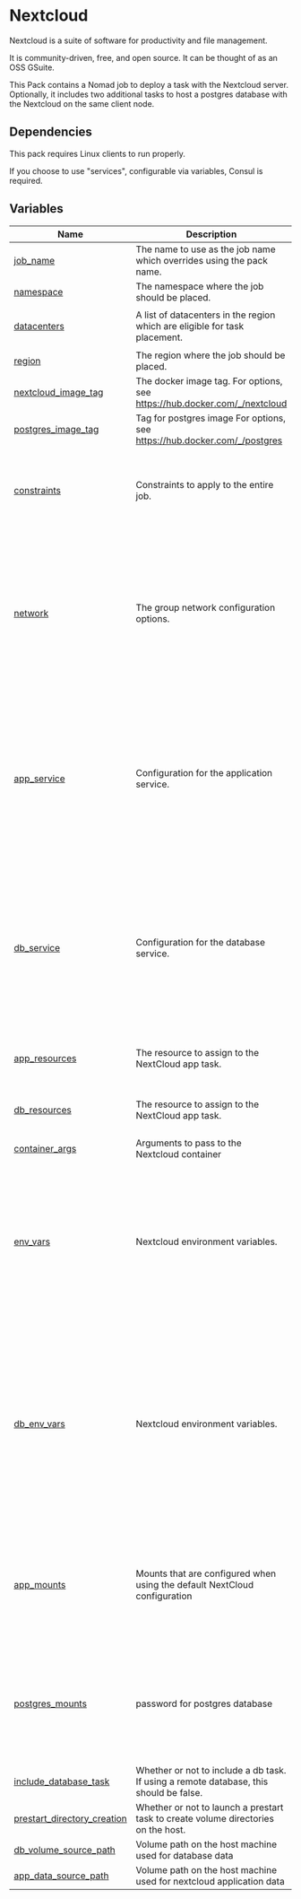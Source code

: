 # Nextcloud

Nextcloud is a suite of software for productivity and file management.

It is community-driven, free, and open source. It can be thought of as an OSS GSuite.

This Pack contains a Nomad job to deploy a task with the Nextcloud server. Optionally,
it includes two additional tasks to host a postgres database with the Nextcloud on the
same client node.

## Dependencies

This pack requires Linux clients to run properly.

If you choose to use "services", configurable via variables, Consul is required.

## Variables

| Name | Description | Type | Default | Required |
|------|-------------|------|---------|:--------:|
| <a name="input_job_name"></a> [job\_name](#input\_job\_name) | The name to use as the job name which overrides using the pack name. | `string` | `""` | no |
| <a name="input_namespace"></a> [namespace](#input\_namespace) | The namespace where the job should be placed. | `string` | `"default"` | no |
| <a name="input_datacenters"></a> [datacenters](#input\_datacenters) | A list of datacenters in the region which are eligible for task placement. | `list(string)` | <pre>[<br>  "dc1"<br>]</pre> | no |
| <a name="input_region"></a> [region](#input\_region) | The region where the job should be placed. | `string` | `"global"` | no |
| <a name="input_nextcloud_image_tag"></a> [nextcloud\_image\_tag](#input\_nextcloud\_image\_tag) | The docker image tag. For options, see https://hub.docker.com/_/nextcloud | `string` | `"latest"` | no |
| <a name="input_postgres_image_tag"></a> [postgres\_image\_tag](#input\_postgres\_image\_tag) | Tag for postgres image  For options, see https://hub.docker.com/_/postgres | `string` | `"9.6.14"` | no |
| <a name="input_constraints"></a> [constraints](#input\_constraints) | Constraints to apply to the entire job. | <pre>list(object({<br>    attribute = string<br>    operator  = string<br>    value     = string<br>  }))</pre> | <pre>[<br>  {<br>    "attribute": "${attr.kernel.name}",<br>    "operator": "=",<br>    "value": "linux"<br>  }<br>]</pre> | no |
| <a name="input_network"></a> [network](#input\_network) | The group network configuration options. | <pre>object({<br>    mode  = string<br>    ports = list(object({<br>      name   = string<br>      to     = number<br>      static = number<br>    }))<br>  })</pre> | <pre>{<br>  "mode": "bridge",<br>  "ports": [<br>    {<br>      "name": "http",<br>      "static": 4001,<br>      "to": 80<br>    },<br>    {<br>      "name": "db",<br>      "static": 5432,<br>      "to": 5432<br>    }<br>  ]<br>}</pre> | no |
| <a name="input_app_service"></a> [app\_service](#input\_app\_service) | Configuration for the application service. | <pre>object({<br>    service_port_label = string<br>    service_name       = string<br>    service_tags       = list(string)<br>    check_enabled      = bool<br>    check_type         = string<br>    check_path         = string<br>    check_interval     = string<br>    check_timeout      = string<br>    upstreams = list(object({<br>      name = string<br>      port = number<br>    }))<br>  })</pre> | `null` | no |
| <a name="input_db_service"></a> [db\_service](#input\_db\_service) | Configuration for the database service. | <pre>object({<br>    service_port_label = string<br>    service_name       = string<br>    service_tags       = list(string)<br>    check_enabled      = bool<br>    check_type         = string<br>    check_path         = string<br>    check_interval     = string<br>    check_timeout      = string<br>    upstreams = list(object({<br>      name = string<br>      port = number<br>    }))<br>  })</pre> | <pre>{<br>  "check_enabled": true,<br>  "check_interval": "30s",<br>  "check_path": "",<br>  "check_timeout": "2s",<br>  "check_type": "tcp",<br>  "service_name": "nextcloud-db",<br>  "service_port_label": "db",<br>  "service_tags": [<br>    "postgres"<br>  ],<br>  "upstreams": []<br>}</pre> | no |
| <a name="input_app_resources"></a> [app\_resources](#input\_app\_resources) | The resource to assign to the NextCloud app task. | <pre>object({<br>    cpu    = number<br>    memory = number<br>  })</pre> | <pre>{<br>  "cpu": 500,<br>  "memory": 2048<br>}</pre> | no |
| <a name="input_db_resources"></a> [db\_resources](#input\_db\_resources) | The resource to assign to the NextCloud app task. | <pre>object({<br>    cpu    = number<br>    memory = number<br>  })</pre> | <pre>{<br>  "cpu": 100,<br>  "memory": 512<br>}</pre> | no |
| <a name="input_container_args"></a> [container\_args](#input\_container\_args) | Arguments to pass to the Nextcloud container | `list(string)` | `[]` | no |
| <a name="input_env_vars"></a> [env\_vars](#input\_env\_vars) | Nextcloud environment variables. | <pre>list(object({<br>    key   = string<br>    value = string<br>  }))</pre> | <pre>[<br>  {<br>    "key": "NEXTCLOUD_ADMIN_USER",<br>    "value": "admin"<br>  },<br>  {<br>    "key": "NEXTCLOUD_ADMIN_PASSWORD",<br>    "value": "password"<br>  },<br>  {<br>    "key": "NEXTCLOUD_DATA_DIR",<br>    "value": "/var/www/html/data"<br>  }<br>]</pre> | no |
| <a name="input_db_env_vars"></a> [db\_env\_vars](#input\_db\_env\_vars) | Nextcloud environment variables. | <pre>list(object({<br>    key   = string<br>    value = string<br>  }))</pre> | <pre>[<br>  {<br>    "key": "POSTGRES_DB",<br>    "value": "nextcloud"<br>  },<br>  {<br>    "key": "POSTGRES_USER",<br>    "value": "nextcloud"<br>  },<br>  {<br>    "key": "POSTGRES_PASSWORD",<br>    "value": "password"<br>  },<br>  {<br>    "key": "POSTGRES_HOST",<br>    "value": "localhost"<br>  }<br>]</pre> | no |
| <a name="input_app_mounts"></a> [app\_mounts](#input\_app\_mounts) | Mounts that are configured when using the default NextCloud configuration | <pre>list(object({<br>    type     = string<br>    source   = string<br>    target   = string<br>    readonly = bool<br>    bind_options = list(object({<br>      name  = string<br>      value = string<br>    }))<br>  }))</pre> | <pre>[<br>  {<br>    "bind_options": [],<br>    "readonly": false,<br>    "source": "/var/nextcloud/html/data",<br>    "target": "/var/www/html/",<br>    "type": "bind"<br>  }<br>]</pre> | no |
| <a name="input_postgres_mounts"></a> [postgres\_mounts](#input\_postgres\_mounts) | password for postgres database | <pre>list(object({<br>    type     = string<br>    source   = string<br>    target   = string<br>    readonly = bool<br>    bind_options = list(object({<br>      name  = string<br>      value = string<br>    }))<br>  }))</pre> | <pre>[<br>  {<br>    "bind_options": [],<br>    "readonly": false,<br>    "source": "/var/nextcloud/postgresql/data",<br>    "target": "/var/lib/postgresql/data",<br>    "type": "bind"<br>  }<br>]</pre> | no |
| <a name="input_include_database_task"></a> [include\_database\_task](#input\_include\_database\_task) | Whether or not to include a db task. If using a remote database, this should be false. | `bool` | `true` | no |
| <a name="input_prestart_directory_creation"></a> [prestart\_directory\_creation](#input\_prestart\_directory\_creation) | Whether or not to launch a prestart task to create volume directories on the host. | `bool` | `true` | no |
| <a name="input_db_volume_source_path"></a> [db\_volume\_source\_path](#input\_db\_volume\_source\_path) | Volume path on the host machine used for database data | `string` | `"/var/nextcloud/postgresql/data"` | no |
| <a name="input_app_data_source_path"></a> [app\_data\_source\_path](#input\_app\_data\_source\_path) | Volume path on the host machine used for nextcloud application data | `string` | `"/var/nextcloud/html/data"` | no |